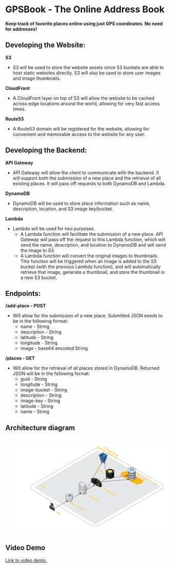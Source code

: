 # GPSBook - The Online Address Book
**Keep track of favorite places online using just GPS coordinates. No need for addresses!**

## Developing the Website:

**S3**
* S3 will be used to store the website assets since S3 buckets are able to host static websites directly. S3 will also be used to store user images and image thumbnails.

**CloudFront**
* A CloudFront layer on top of S3 will allow the website to be cached across edge locations around the world, allowing for very fast access times.

**Route53**
* A Route53 domain will be registered for the website, allowing for convenient and memorable access to the website for any user.

## Developing the Backend:

**API Gateway**
* API Gateway will allow the client to communicate with the backend. It will support both the submission of a new place and the retrieval of all existing places. It will pass off requests to both DynamoDB and Lambda.

**DynamoDB**
* DynamoDB will be used to store place information such as name, description, location, and S3 image key/bucket.

**Lambda**
* Lambda will be used for two purposes.
  * A Lambda function will facilitate the submission of a new place. API Gateway will pass off the request to this Lambda function, which will send the name, description, and location to DynamoDB and will send the image to S3.
  * A Lambda function will convert the original images to thumbnails. This function will be triggered when an image is added to the S3 bucket (with the previous Lambda function), and will automatically retrieve that image, generate a thumbnail, and store the thumbnail in a new S3 bucket.

## Endpoints:

**/add-place - POST**
* Will allow for the submission of a new place. Submitted JSON needs to be in the following format:
	* name - String
	* description - String
	* latitude - String
	* longitude - String
	* image - base64 encoded String

**/places - GET**
* Will allow for the retrieval of all places stored in DynamoDB. Returned JSON will be in the following format:
	* guid - String
	* longitude - String
	* image-bucket - String
	* description - String
	* image-key - String
	* latitude - String
	* name - String

## Architecture diagram
<br>
<img src="https://github.com/nisargnp/GPSBook/blob/master/resources/architecture_diagram.png" hspace="20">
<br>

## Video Demo
<a href="https://youtu.be/MPv1wcXztvc">Link to video demo.</a>
